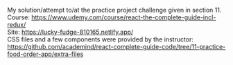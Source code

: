 My solution/attempt to/at the practice project challenge given in section 11.  
Course: https://www.udemy.com/course/react-the-complete-guide-incl-redux/   
Site: https://lucky-fudge-810165.netlify.app/  
CSS files and a few components were provided by the instructor: https://github.com/academind/react-complete-guide-code/tree/11-practice-food-order-app/extra-files
